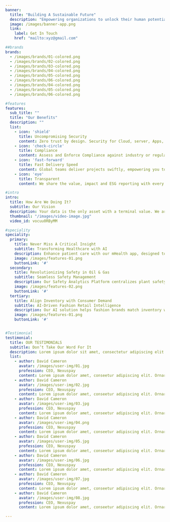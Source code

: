 ```yaml
---
banner:
  title: "Building A Sustainable Future"
  description: "Empowering organizations to unlock their human potential for solving complex problems by simplifying, democratizing, and delivering on technology"
  image: /images/banner-app.png
  link:
    label: Get In Touch
    href: "mailto:xyz@gmail.com"

##brands
brands:
  - /images/brands/01-colored.png
  - /images/brands/02-colored.png
  - /images/brands/03-colored.png
  - /images/brands/04-colored.png
  - /images/brands/05-colored.png
  - /images/brands/06-colored.png
  - /images/brands/04-colored.png
  - /images/brands/05-colored.png
  - /images/brands/06-colored.png

#features
features:
  sub_title: ""
  title: "Our Benefits"
  description: ""
  list:
    - icon: 'shield'
      title: Uncompromising Security 
      content: Zero trust by design. Security for Cloud, server, Apps, APIs or the Edge for Industrial IoT & OT systems.
    - icon: 'check-circle'
      title: Compliance
      content: Assess and Enforce Compliance against industry or regulatory compliance framework.
    - icon: 'fast-forward'
      title: Fast Delivery Speed
      content: Global teams deliver projects swiftly, empowering you to achieve strategic goals faster.
    - icon: 'eye'
      title: Transparent
      content: We share the value, impact and ESG reporting with every engagement.

#intro
intro:
  title: How Are We Doing It?
  subtitle: Our Vision
  description: Your data is the only asset with a terminal value. We are developing high value, AI powered solutions (aka agents) to drive innovation and operational efficiency, </br> deployed in your environment keeping the core assets secure and private.
  thumbnail: "/images/video-image.jpg"
  video_id: vocuu0RByMM

#speciality
speciality:
  primary:
    title: Never Miss A Critical Insight
    subtitle: Transforming Healthcare with AI
    description: Enhance patient care with our mHealth app, designed to remotely identify respiratory issues using advanced ML\/AI. Streamline data collection, reduce costs, and improve patient outcomes with our innovative technology. </br> <strong>Impact</strong> - Saved 5,250 clinical hours and $525,000 in data collection costs.
    image: /images/features-01.png
    buttonLink: '#'
  secondary:
    title: Revolutionizing Safety in Oil & Gas
    subtitle: Seamless Safety Management
    description: Our Safety Analytics Platform centralizes plant safety, quality, and audit assessments. By integrating user feedback, we ensure a responsive system that meets real-world needs. </br> <strong>Impact</strong> - Increased audit schedule adherence and improved operational efficiency within the first year.
    image: /images/features-02.png
    buttonLink: '#'
  tertiary:
    title: Align Inventory with Consumer Demand
    subtitle: AI-Driven Fashion Retail Intelligence
    description: Our AI solution helps fashion brands match inventory with consumer trends, reducing waste and increasing sales. Developed with top-tier data architects and fashion experts, this system forecasts demand accurately.  </br> <strong>Impact</strong> - Estimated savings of $250M in product waste and $350M in new sales.
    image: /images/features-01.png
    buttonLink: '#'


#Testimonial
testimonial:
  title: OUR TESTIMONIALS
  subtitle: Don’t Take Our Word For It
  description: Lorem ipsum dolor sit amet, consectetur adipiscing elit. Morbi egestas </br> Werat viverra id et aliquet. vulputate egestas sollicitudin.
  list:
    - author: David Cameron
      avatar: /images/user-img/01.jpg
      profession: CEO, Nexuspay
      content: Lorem ipsum dolor amet, conseetur adipiscing elit. Ornare quam porta arcu congue felis volutpat. Vitae lectudbfs pellentesque vitae dolor
    - author: David Cameron
      avatar: /images/user-img/02.jpg
      profession: CEO, Nexuspay
      content: Lorem ipsum dolor amet, conseetur adipiscing elit. Ornare quam porta arcu congue felis volutpat. Vitae lectudbfs pellentesque vitae dolor
    - author: David Cameron
      avatar: /images/user-img/03.jpg
      profession: CEO, Nexuspay
      content: Lorem ipsum dolor amet, conseetur adipiscing elit. Ornare quam porta arcu congue felis volutpat. Vitae lectudbfs pellentesque vitae dolor
    - author: David Cameron
      avatar: /images/user-img/04.png
      profession: CEO, Nexuspay
      content: Lorem ipsum dolor amet, conseetur adipiscing elit. Ornare quam porta arcu congue felis volutpat. Vitae lectudbfs pellentesque vitae dolor
    - author: David Cameron
      avatar: /images/user-img/05.jpg
      profession: CEO, Nexuspay
      content: Lorem ipsum dolor amet, conseetur adipiscing elit. Ornare quam porta arcu congue felis volutpat. Vitae lectudbfs pellentesque vitae dolor
    - author: David Cameron
      avatar: /images/user-img/06.jpg
      profession: CEO, Nexuspay
      content: Lorem ipsum dolor amet, conseetur adipiscing elit. Ornare quam porta arcu congue felis volutpat. Vitae lectudbfs pellentesque vitae dolor
    - author: David Cameron
      avatar: /images/user-img/07.jpg
      profession: CEO, Nexuspay
      content: Lorem ipsum dolor amet, conseetur adipiscing elit. Ornare quam porta arcu congue felis volutpat. Vitae lectudbfs pellentesque vitae dolor
    - author: David Cameron
      avatar: /images/user-img/08.jpg
      profession: CEO, Nexuspay
      content: Lorem ipsum dolor amet, conseetur adipiscing elit. Ornare quam porta arcu congue felis volutpat. Vitae lectudbfs pellentesque vitae dolor

---
```

